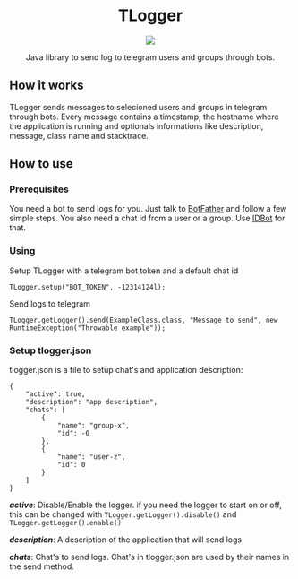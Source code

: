<h1 align="center">TLogger</h1>

<p align="center">
<a href="https://github.com/LeandroLucas/telegram-logger/blob/master/LICENSE" target="_blank">
<img src="https://img.shields.io/github/license/mashape/apistatus.svg">
</a>
</p>
<p align="center">
Java library to send log to telegram users and groups through bots.
</p>

## How it works
<p>
  TLogger sends messages to selecioned users and groups in telegram through bots. Every message contains a timestamp, the hostname where the application is running and optionals informations like description, message, class name and stacktrace.
</p>

## How to use

### Prerequisites

You need a bot to send logs for you. Just talk to [BotFather](https://telegram.me/botfather) and follow a few simple steps.
You also need a chat id from a user or a group. Use [IDBot](https://telegram.me/myidbot) for that.

### Using

Setup TLogger with a telegram bot token and a default chat id
```
TLogger.setup("BOT_TOKEN", -12314124l);
```
Send logs to telegram
```
TLogger.getLogger().send(ExampleClass.class, "Message to send", new RuntimeException("Throwable example"));
```

### Setup tlogger.json

<p>
 tlogger.json is a file to setup chat's and application description:
</p>

```
{
	"active": true,
	"description": "app description",
	"chats": [
		{
			"name": "group-x",
			"id": -0
		},
		{
			"name": "user-z",
			"id": 0
		}
	]
}
```

***active***: Disable/Enable the logger. if you need the logger to start on or off, this can be changed with `TLogger.getLogger().disable()` and `TLogger.getLogger().enable()`

***description***: A description of the application that will send logs

***chats***: Chat's to send logs. Chat's in tlogger.json are used by their names in the send method.
